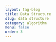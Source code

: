 ```yaml
---
layout: tag-blog
title: Data Structure
slug: data structure
category: algorithm
menu: false
order: 3
---
```

